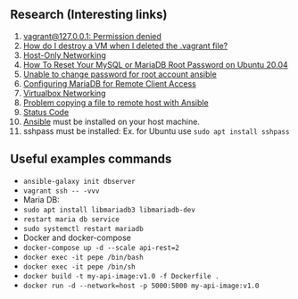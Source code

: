 ## Research (Interesting links)

1. [vagrant@127.0.0.1: Permission denied](https://github.com/hashicorp/vagrant/issues/9831)
2. [How do I destroy a VM when I deleted the .vagrant file?](https://stackoverflow.com/questions/15408969/how-do-i-destroy-a-vm-when-i-deleted-the-vagrant-file)
3. [Host-Only Networking](https://www.virtualbox.org/manual/ch06.html#network_hostonly)
4. [How To Reset Your MySQL or MariaDB Root Password on Ubuntu 20.04](https://www.digitalocean.com/community/tutorials/how-to-reset-your-mysql-or-mariadb-root-password-on-ubuntu-20-04)
5. [Unable to change password for root account ansible](https://stackoverflow.com/questions/38433295/unable-to-change-password-for-root-account-ansible)
6. [Configuring MariaDB for Remote Client Access](https://mariadb.com/kb/en/configuring-mariadb-for-remote-client-access/)
7. [Virtualbox Networking](https://www.youtube.com/watch?v=VvNPUooobyE)
8. [Problem copying a file to remote host with Ansible](https://access.redhat.com/discussions/3916281)
9. [Status Code](https://stackoverflow.com/questions/42143115/which-status-code-is-correct-404-or-400-and-when-to-use-either-of-these)
10. [Ansible](https://docs.ansible.com/ansible/latest/installation_guide/intro_installation.html) must be installed on your host machine.
11. sshpass must be installed: Ex. for Ubuntu use ```sudo apt install sshpass```

## Useful examples commands

- ```ansible-galaxy init dbserver```
- ```vagrant ssh -- -vvv```
- Maria DB:
- ```sudo apt install libmariadb3 libmariadb-dev```
- ```restart maria db service```
- ```sudo systemctl restart mariadb```
- Docker and docker-compose
- ```docker-compose up -d --scale api-rest=2```
- ```docker exec -it pepe /bin/bash```
- ```docker exec -it pepe /bin/sh```
- ```docker build -t my-api-image:v1.0 -f Dockerfile .```
- ```docker run -d --network=host -p 5000:5000 my-api-image:v1.0```
